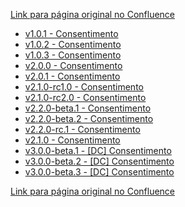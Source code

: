 [Link para página original no Confluence](https://openfinancebrasil.atlassian.net/wiki/spaces/OF/pages/17369443)

- [v1.0.1 -  Consentimento](../../../../../../OF/Open%20Finance%20Brasil/Especifica%c3%a7%c3%b5es%20de%20APIs/Dados%20do%20Cliente%20%e2%80%93%20DC/[DC]%20API%20-%20Consentimento/Hist%c3%b3rico%20de%20Especifica%c3%a7%c3%b5es%20-%20[DC]%20Consentimento/v1.0.1%20-%20%20Consentimento/index)
- [v1.0.2 - Consentimento](../../../../../../OF/Open%20Finance%20Brasil/Especifica%c3%a7%c3%b5es%20de%20APIs/Dados%20do%20Cliente%20%e2%80%93%20DC/[DC]%20API%20-%20Consentimento/Hist%c3%b3rico%20de%20Especifica%c3%a7%c3%b5es%20-%20[DC]%20Consentimento/v1.0.2%20-%20Consentimento/index)
- [v1.0.3 - Consentimento](../../../../../../OF/Open%20Finance%20Brasil/Especifica%c3%a7%c3%b5es%20de%20APIs/Dados%20do%20Cliente%20%e2%80%93%20DC/[DC]%20API%20-%20Consentimento/Hist%c3%b3rico%20de%20Especifica%c3%a7%c3%b5es%20-%20[DC]%20Consentimento/v1.0.3%20-%20Consentimento/index)
- [v2.0.0 - Consentimento](../../../../../../OF/Open%20Finance%20Brasil/Especifica%c3%a7%c3%b5es%20de%20APIs/Dados%20do%20Cliente%20%e2%80%93%20DC/[DC]%20API%20-%20Consentimento/Hist%c3%b3rico%20de%20Especifica%c3%a7%c3%b5es%20-%20[DC]%20Consentimento/v2.0.0%20-%20Consentimento/index)
- [v2.0.1 - Consentimento](../../../../../../OF/Open%20Finance%20Brasil/Especifica%c3%a7%c3%b5es%20de%20APIs/Dados%20do%20Cliente%20%e2%80%93%20DC/[DC]%20API%20-%20Consentimento/Hist%c3%b3rico%20de%20Especifica%c3%a7%c3%b5es%20-%20[DC]%20Consentimento/v2.0.1%20-%20Consentimento/index)
- [v2.1.0-rc1.0 - Consentimento](../../../../../../OF/Open%20Finance%20Brasil/Especifica%c3%a7%c3%b5es%20de%20APIs/Dados%20do%20Cliente%20%e2%80%93%20DC/[DC]%20API%20-%20Consentimento/Hist%c3%b3rico%20de%20Especifica%c3%a7%c3%b5es%20-%20[DC]%20Consentimento/v2.1.0-rc1.0%20-%20Consentimento/index)
- [v2.1.0-rc2.0 - Consentimento](../../../../../../OF/Open%20Finance%20Brasil/Especifica%c3%a7%c3%b5es%20de%20APIs/Dados%20do%20Cliente%20%e2%80%93%20DC/[DC]%20API%20-%20Consentimento/Hist%c3%b3rico%20de%20Especifica%c3%a7%c3%b5es%20-%20[DC]%20Consentimento/v2.1.0-rc2.0%20-%20Consentimento/index)
- [v2.2.0-beta.1 - Consentimento](../../../../../../OF/Open%20Finance%20Brasil/Especifica%c3%a7%c3%b5es%20de%20APIs/Dados%20do%20Cliente%20%e2%80%93%20DC/[DC]%20API%20-%20Consentimento/Hist%c3%b3rico%20de%20Especifica%c3%a7%c3%b5es%20-%20[DC]%20Consentimento/v2.2.0-beta.1%20-%20Consentimento/index)
- [v2.2.0-beta.2 - Consentimento](../../../../../../OF/Open%20Finance%20Brasil/Especifica%c3%a7%c3%b5es%20de%20APIs/Dados%20do%20Cliente%20%e2%80%93%20DC/[DC]%20API%20-%20Consentimento/Hist%c3%b3rico%20de%20Especifica%c3%a7%c3%b5es%20-%20[DC]%20Consentimento/v2.2.0-beta.2%20-%20Consentimento/index)
- [v2.2.0-rc.1 - Consentimento](../../../../../../OF/Open%20Finance%20Brasil/Especifica%c3%a7%c3%b5es%20de%20APIs/Dados%20do%20Cliente%20%e2%80%93%20DC/[DC]%20API%20-%20Consentimento/Hist%c3%b3rico%20de%20Especifica%c3%a7%c3%b5es%20-%20[DC]%20Consentimento/v2.2.0-rc.1%20-%20Consentimento/index)
- [v2.1.0 - Consentimento](../../../../../../OF/Open%20Finance%20Brasil/Especifica%c3%a7%c3%b5es%20de%20APIs/Dados%20do%20Cliente%20%e2%80%93%20DC/[DC]%20API%20-%20Consentimento/Hist%c3%b3rico%20de%20Especifica%c3%a7%c3%b5es%20-%20[DC]%20Consentimento/v2.1.0%20-%20Consentimento/index)
- [v3.0.0-beta.1 - \[DC\] Consentimento](../../../../../../OF/Open%20Finance%20Brasil/Especifica%c3%a7%c3%b5es%20de%20APIs/Dados%20do%20Cliente%20%e2%80%93%20DC/[DC]%20API%20-%20Consentimento/Hist%c3%b3rico%20de%20Especifica%c3%a7%c3%b5es%20-%20[DC]%20Consentimento/v3.0.0-beta.1%20-%20[DC]%20Consentimento/index)
- [v3.0.0-beta.2 - \[DC\] Consentimento](../../../../../../OF/Open%20Finance%20Brasil/Especifica%c3%a7%c3%b5es%20de%20APIs/Dados%20do%20Cliente%20%e2%80%93%20DC/[DC]%20API%20-%20Consentimento/Hist%c3%b3rico%20de%20Especifica%c3%a7%c3%b5es%20-%20[DC]%20Consentimento/v3.0.0-beta.2%20-%20[DC]%20Consentimento/index)
- [v3.0.0-beta.3 - \[DC\] Consentimento](../../../../../../OF/Open%20Finance%20Brasil/Especifica%c3%a7%c3%b5es%20de%20APIs/Dados%20do%20Cliente%20%e2%80%93%20DC/[DC]%20API%20-%20Consentimento/Hist%c3%b3rico%20de%20Especifica%c3%a7%c3%b5es%20-%20[DC]%20Consentimento/v3.0.0-beta.3%20-%20[DC]%20Consentimento/index)

[Link para página original no Confluence](https://openfinancebrasil.atlassian.net/wiki/spaces/OF/pages/17369443)